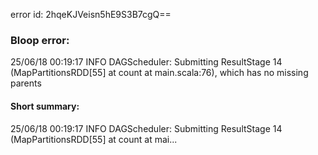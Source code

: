 error id: 2hqeKJVeisn5hE9S3B7cgQ==
### Bloop error:

25/06/18 00:19:17 INFO DAGScheduler: Submitting ResultStage 14 (MapPartitionsRDD[55] at count at main.scala:76), which has no missing parents
#### Short summary: 

25/06/18 00:19:17 INFO DAGScheduler: Submitting ResultStage 14 (MapPartitionsRDD[55] at count at mai...